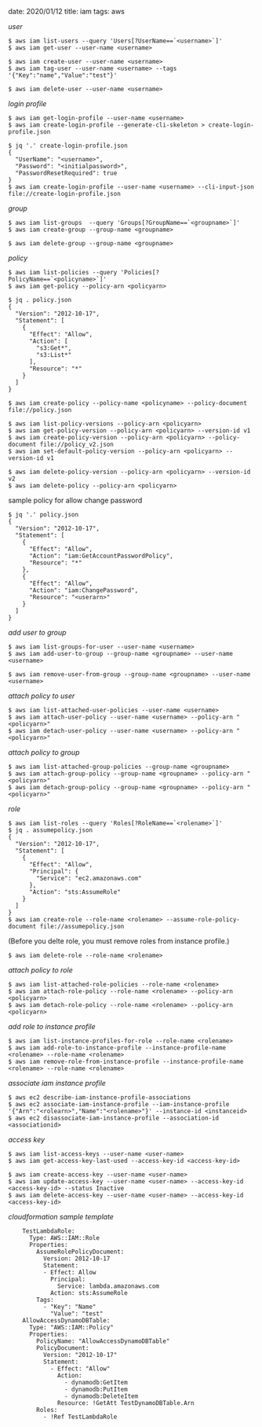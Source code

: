 date: 2020/01/12
title: iam
tags: aws

*user*

	$ aws iam list-users --query 'Users[?UserName==`<username>`]'
	$ aws iam get-user --user-name <username>

	$ aws iam create-user --user-name <username>
	$ aws iam tag-user --user-name <username> --tags '{"Key":"name","Value":"test"}'

	$ aws iam delete-user --user-name <username>

*login profile*

	$ aws iam get-login-profile --user-name <username>
	$ aws iam create-login-profile --generate-cli-skeleton > create-login-profile.json

	$ jq '.' create-login-profile.json
	{
	  "UserName": "<username>",
	  "Password": "<initialpassword>",
	  "PasswordResetRequired": true
	}
	$ aws iam create-login-profile --user-name <username> --cli-input-json file://create-login-profile.json


*group*

	$ aws iam list-groups  --query 'Groups[?GroupName==`<groupname>`]'
	$ aws iam create-group --group-name <groupname>

	$ aws iam delete-group --group-name <groupname>

*policy*

	$ aws iam list-policies --query 'Policies[?PolicyName==`<policyname>`]'
	$ aws iam get-policy --policy-arn <policyarn>

	$ jq . policy.json 
	{
	  "Version": "2012-10-17",
	  "Statement": [
	    {
	      "Effect": "Allow",
	      "Action": [
	        "s3:Get*",
	        "s3:List*"
	      ],
	      "Resource": "*"
	    }
	  ]
	}

	$ aws iam create-policy --policy-name <policyname> --policy-document file://policy.json

	$ aws iam list-policy-versions --policy-arn <policyarn>
	$ aws iam get-policy-version --policy-arn <policyarn> --version-id v1
	$ aws iam create-policy-version --policy-arn <policyarn> --policy-document file://policy_v2.json
	$ aws iam set-default-policy-version --policy-arn <policyarn> --version-id v1

	$ aws iam delete-policy-version --policy-arn <policyarn> --version-id v2
	$ aws iam delete-policy --policy-arn <policyarn>

sample policy for allow change password

	$ jq '.' policy.json
	{
	  "Version": "2012-10-17",
	  "Statement": [
	    {
	      "Effect": "Allow",
	      "Action": "iam:GetAccountPasswordPolicy",
	      "Resource": "*"
	    },
	    {
	      "Effect": "Allow",
	      "Action": "iam:ChangePassword",
	      "Resource": "<userarn>"
	    }
	  ]
	}

*add user to group*

	$ aws iam list-groups-for-user --user-name <username>
	$ aws iam add-user-to-group --group-name <groupname> --user-name <username>

	$ aws iam remove-user-from-group --group-name <groupname> --user-name <username>

*attach policy to user*

	$ aws iam list-attached-user-policies --user-name <username>
	$ aws iam attach-user-policy --user-name <username> --policy-arn "<policyarn>"
	$ aws iam detach-user-policy --user-name <username> --policy-arn "<policyarn>"

*attach policy to group*

	$ aws iam list-attached-group-policies --group-name <groupname>
	$ aws iam attach-group-policy --group-name <groupname> --policy-arn "<policyarn>"
	$ aws iam detach-group-policy --group-name <groupname> --policy-arn "<policyarn>"

*role*

	$ aws iam list-roles --query 'Roles[?RoleName==`<rolename>`]'
	$ jq . assumepolicy.json
	{
	  "Version": "2012-10-17",
	  "Statement": [
	    {
	      "Effect": "Allow",
	      "Principal": {
	        "Service": "ec2.amazonaws.com"
	      },
	      "Action": "sts:AssumeRole"
	    }
	  ]
	}
	$ aws iam create-role --role-name <rolename> --assume-role-policy-document file://assumepolicy.json

(Before you delte role, you must remove roles from instance profile.)

	$ aws iam delete-role --role-name <rolename>


*attach policy to role*

	$ aws iam list-attached-role-policies --role-name <rolename>
	$ aws iam attach-role-policy --role-name <rolename> --policy-arn <policyarn>
	$ aws iam detach-role-policy --role-name <rolename> --policy-arn <policyarn>

*add role to instance profile*

	$ aws iam list-instance-profiles-for-role --role-name <rolename>
	$ aws iam add-role-to-instance-profile --instance-profile-name <rolename> --role-name <rolename>
	$ aws iam remove-role-from-instance-profile --instance-profile-name <rolename> --role-name <rolename>

*associate iam instance profile*

	$ aws ec2 describe-iam-instance-profile-associations 
	$ aws ec2 associate-iam-instance-profile --iam-instance-profile '{"Arn":"<rolearn>","Name":"<rolename>"}' --instance-id <instanceid>
	$ aws ec2 disassociate-iam-instance-profile --association-id <associationid>


*access key*

	$ aws iam list-access-keys --user-name <user-name>
	$ aws iam get-access-key-last-used --access-key-id <access-key-id>

	$ aws iam create-access-key --user-name <user-name>
	$ aws iam update-access-key --user-name <user-name> --access-key-id <access-key-id> --status Inactive
	$ aws iam delete-access-key --user-name <user-name> --access-key-id <access-key-id>

*cloudformation sample template*

        TestLambdaRole:
          Type: AWS::IAM::Role
          Properties:
            AssumeRolePolicyDocument:
              Version: 2012-10-17
              Statement:
              - Effect: Allow
                Principal:
                  Service: lambda.amazonaws.com
                Action: sts:AssumeRole
            Tags:
              - "Key": "Name"
                "Value": "test"
        AllowAccessDynamoDBTable:
          Type: "AWS::IAM::Policy"
          Properties:
            PolicyName: "AllowAccessDynamoDBTable"
            PolicyDocument:
              Version: "2012-10-17"
              Statement:
                - Effect: "Allow"
                  Action:
                    - dynamodb:GetItem
                    - dynamodb:PutItem
                    - dynamodb:DeleteItem
                  Resource: !GetAtt TestDynamoDBTable.Arn
            Roles:
              - !Ref TestLambdaRole

